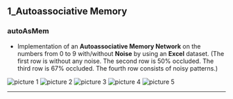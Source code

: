 ## 1_Autoassociative Memory

### autoAsMem
- Implementation of an **Autoassociative Memory Network** on the numbers from 0 to 9 with/without **Noise** by using an **Excel** dataset.
(The first row is without any noise. The second row is 50% occluded. The third row is 67% occluded. The fourth row consists of noisy patterns.)

![picture 1](/1_Contrast_Adjustment/pic_4_0.png)
![picture 2](/1_Contrast_Adjustment/pic_4_1.png)
![picture 3](/1_Contrast_Adjustment/pic_4_2.png)
![picture 4](/1_Contrast_Adjustment/pic_4_3.png)
![picture 5](/1_Contrast_Adjustment/pic_4_3.png)

---
